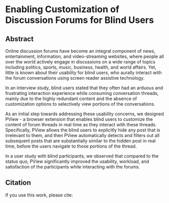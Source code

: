 # Enabling Customization of Discussion Forums for Blind Users

## Abstract
Online discussion forums have become an integral component of news, entertainment, information, and video-streaming websites, where people all over the world actively engage in discussions on a wide range of topics including politics, sports, music, business, health, and world affairs. Yet, little is known about their usability for blind users, who aurally interact with the forum conversations using screen reader assistive technology.

In an interview study, blind users stated that they often had an arduous and frustrating interaction experience while consuming conversation threads, mainly due to the highly redundant content and the absence of customization options to selectively view portions of the conversations.

As an initial step towards addressing these usability concerns, we designed PView - a browser extension that enables blind users to customize the content of forum threads in real time as they interact with these threads. Specifically, PView allows the blind users to explicitly hide any post that is irrelevant to them, and then PView automatically detects and filters out all subsequent posts that are substantially similar to the hidden post in real time, before the users navigate to those portions of the thread.

In a user study with blind participants, we observed that compared to the status quo, PView significantly improved the usability, workload, and satisfaction of the participants while interacting with the forums.

## Citation
If you use this work, please cite:
